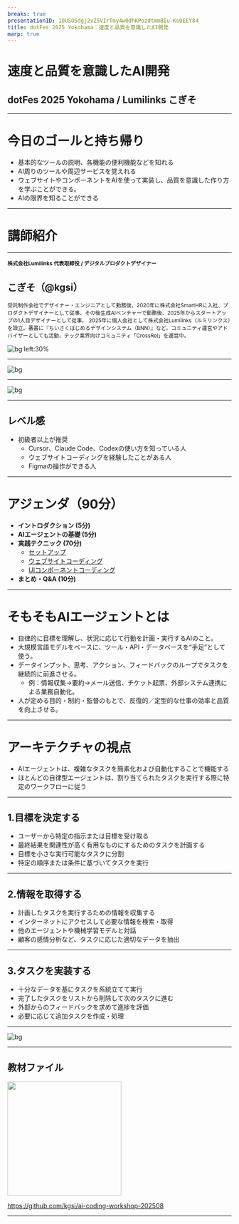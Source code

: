 ```yaml
---
breaks: true
presentationID: 1DUSOSdgj2vZ5VIrTmy4w0dhKPozdtmmBIu-KoOEEY84
title: dotFes 2025 Yokohama：速度と品質を意識したAI開発
marp: true
---
```


# 速度と品質を意識したAI開発

## dotFes 2025 Yokohama / Lumilinks こぎそ

---

# 今日のゴールと持ち帰り

- 基本的なツールの説明、各機能の便利機能などを知れる
- AI周りのツールや周辺サービスを覚えれる
- ウェブサイトやコンポーネントをAIを使って実装し、品質を意識した作り方を学ぶことができる。
- AIの限界を知ることができる

---

# 講師紹介

---

<small>**株式会社Lumilinks 代表取締役 / デジタルプロダクトデザイナー**</small>

## こぎそ（@kgsi）

<small>受託制作会社でデザイナー・エンジニアとして勤務後、2020年に株式会社SmartHRに入社、プロダクトデザイナーとして従事、その後生成AIベンチャーで勤務後、2025年からスタートアップの1人目デザイナーとして従事。</small>
<small>2025年に個人会社として株式会社Lumilinks（ルミリンクス）を設立。著書に『ちいさくはじめるデザインシステム（BNN）』など。コミュニティ運営やアドバイザーとしても活動、テック業界向けコミュニティ「CrossRel」を運営中。</small>

![bg left:30%](./myprofile.jpg)

---

![bg](./pr_1.png)

---

![bg](./pr_2.jpg)

---

## レベル感

- 初級者以上が推奨
  - Cursor、Claude Code、Codexの使い方を知っている人
  - ウェブサイトコーディングを経験したことがある人
  - Figmaの操作ができる人

---

# アジェンダ（90分）

- **イントロダクション (5分)**
- **AIエージェントの基礎 (5分)**
- **実践テクニック (70分)**
  - [セットアップ](/hands-on/01-setup.md)
  - [ウェブサイトコーディング](/hands-on//02-website-coding.md)
  - [UIコンポーネントコーディング](/hands-on//03-ui-components.md)
- **まとめ・Q&A (10分)**

---

# そもそもAIエージェントとは

- 自律的に目標を理解し、状況に応じて行動を計画・実行するAIのこと。
- 大規模言語モデルをベースに、ツール・API・データベースを“手足”として使う。
- データインプット、思考、アクション、フィードバックのループでタスクを継続的に前進させる。
  - 例：情報収集→要約→メール送信、チケット起票、外部システム連携による業務自動化。
- 人が定める目的・制約・監督のもとで、反復的／定型的な仕事の効率と品質を向上させる。

---

# アーキテクチャの視点

- AIエージェントは、複雑なタスクを簡素化および自動化することで機能する
- ほとんどの自律型エージェントは、割り当てられたタスクを実行する際に特定のワークフローに従う

---

## 1.目標を決定する

- ユーザーから特定の指示または目標を受け取る
- 最終結果を関連性が高く有用なものにするためのタスクを計画する
- 目標を小さな実行可能なタスクに分割
- 特定の順序または条件に基づいてタスクを実行

---

## 2.情報を取得する

- 計画したタスクを実行するための情報を収集する
- インターネットにアクセスして必要な情報を検索・取得
- 他のエージェントや機械学習モデルと対話
- 顧客の感情分析など、タスクに応じた適切なデータを抽出

---

## 3.タスクを実装する

- 十分なデータを基にタスクを系統立てて実行
- 完了したタスクをリストから削除して次のタスクに進む
- 外部からのフィードバックを求めて進捗を評価
- 必要に応じて追加タスクを作成・処理

---

![bg](https://d2908q01vomqb2.cloudfront.net/f1f836cb4ea6efb2a0b1b99f41ad8b103eff4b59/2023/09/21/LLMRecIllustration.png)

---

## 教材ファイル

<img src="./qrcode.png" height="256" width="256">

https://github.com/kgsi/ai-coding-workshop-202508

---
